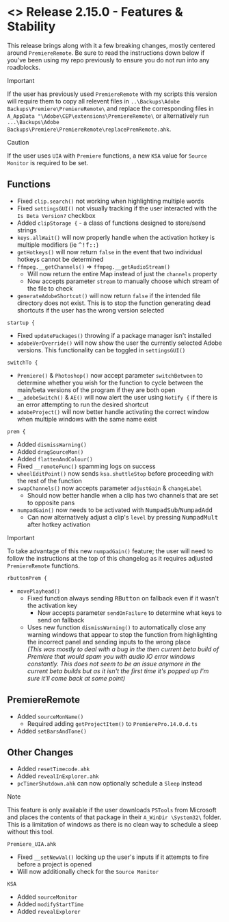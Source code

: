 # <> Release 2.15.0 - Features & Stability
This release brings along with it a few breaking changes, mostly centered around `PremiereRemote`. Be sure to read the instructions down below if you've been using my repo previously to ensure you do not run into any roadblocks.

> [!Important]
> If the user has previously used `PremiereRemote` with my scripts this version will require them to copy all relevent files in `..\Backups\Adobe Backups\Premiere\PremiereRemote\` and replace the corresponding files in `A_AppData "\Adobe\CEP\extensions\PremiereRemote\` or alternatively run `...\Backups\Adobe Backups\Premiere\PremiereRemote\replacePremRemote.ahk`.

> [!Caution]
> If the user uses `UIA` with `Premiere` functions, a new `KSA` value for `Source Monitor` is required to be set.

## Functions
- Fixed `clip.search()` not working when highlighting multiple words
- Fixed `settingsGUI()` not visually tracking if the user interacted with the `Is Beta Version?` checkbox
- Added `clipStorage {` - a class of functions designed to store/send strings
- `keys.allWait()` will now properly handle when the activation hotkey is multiple modifiers (ie <kbd>^!f::</kbd>)
- `getHotkeys()` will now return `false` in the event that two individual hotkeys cannot be determined
- `ffmpeg.__getChannels()` => `ffmpeg.__getAudioStream()`
    - Will now return the entire Map instead of just the `channels` property
    - Now accepts parameter `stream` to manually choose which stream of the file to check
- `generateAdobeShortcut()` will now return `false` if the intended file directory does not exist. This is to stop the function generating dead shortcuts if the user has the wrong version selected

`startup {`
- Fixed `updatePackages()` throwing if a package manager isn't installed
- `adobeVerOverride()` will now show the user the currently selected Adobe versions. This functionality can be toggled in `settingsGUI()`

`switchTo {`
- `Premiere()` & `Photoshop()` now accept parameter `switchBetween` to determine whether you wish for the function to cycle between the main/beta versions of the program if they are both open
- `__adobeSwitch()` & `AE()` will now alert the user using `Notify {` if there is an error attempting to run the desired shortcut
- `adobeProject()` will now better handle activating the correct window when multiple windows with the same name exist

`prem {`
- Added `dismissWarning()`
- Added `dragSourceMon()`
- Added `flattenAndColour()`
- Fixed `__remoteFunc()` spamming logs on success
- `wheelEditPoint()` now sends `ksa.shuttleStop` before proceeding with the rest of the function
- `swapChannels()` now accepts parameter `adjustGain` & `changeLabel`
    - Should now better handle when a clip has two channels that are set to opposite pans
- `numpadGain()` now needs to be activated with <kbd>NumpadSub</kbd>/<kbd>NumpadAdd</kbd>
    - Can now alternatively adjust a clip's `level` by pressing <kbd>NumpadMult</kbd> after hotkey activation  
    
> [!Important]
> To take advantage of this new `numpadGain()` feature; the user will need to follow the instructions at the top of this changelog as it requires adjusted `PremiereRemote` functions.

`rbuttonPrem {`  
- `movePlayhead()`
    - Fixed function always sending <kbd>RButton</kbd> on fallback even if it wasn't the activation key
        - Now accepts parameter `sendOnFailure` to determine what keys to send on fallback
    - Uses new function `dismissWarning()` to automatically close any warning windows that appear to stop the function from highlighting the incorrect panel and sending inputs to the wrong place  
    *(This was mostly to deal with a bug in the then current beta build of Premiere that would spam you with audio IO error windows constantly. This does not seem to be an issue anymore in the current beta builds but as it isn't the first time it's popped up I'm sure it'll come back at some point)*

## PremiereRemote
- Added `sourceMonName()`
    - Required adding `getProjectItem()` to `PremierePro.14.0.d.ts`
- Added `setBarsAndTone()`

## Other Changes
- Added `resetTimecode.ahk`
- Added `revealInExplorer.ahk`
- `pcTimerShutdown.ahk` can now optionally schedule a `Sleep` instead
> [!Note]
> This feature is only available if the user downloads `PSTools` from Microsoft and places the contents of that package in their `A_WinDir \System32\` folder. This is a limitation of windows as there is no clean way to schedule a sleep without this tool.

`Premiere_UIA.ahk`
- Fixed `__setNewVal()` locking up the user's inputs if it attempts to fire before a project is opened
- Will now additionally check for the `Source Monitor`

`KSA`
- Added `sourceMonitor`
- Added `modifyStartTime`
- Added `revealExplorer`